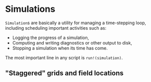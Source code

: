 # Simulations

`Simulation`s are basically a utility for managing a time-stepping loop, including scheduling important activities such as:

* Logging the progress of a simulation,
* Computing and writing diagnostics or other output to disk,
* Stopping a simulation when its time has come.

The most important line in any script is `run!(simulation)`.

## "Staggered" grids and field locations

